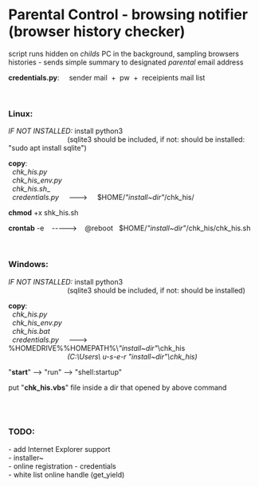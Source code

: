 <h1>Parental Control - browsing notifier (browser history checker)</h1>
script runs hidden on <i>childs</i> PC in the background, sampling browsers histories - sends simple summary to designated <i>parental</i> email address

**credentials.py**: &nbsp; &nbsp; sender mail &nbsp;+&nbsp; pw  &nbsp;+&nbsp;  receipients mail list

<br>

<h3>Linux:</h3>

_IF NOT INSTALLED:_ install python3<br> 
&nbsp;&nbsp;&nbsp;&nbsp;&nbsp;&nbsp;&nbsp;&nbsp;&nbsp;
&nbsp;&nbsp;&nbsp;&nbsp;&nbsp;&nbsp;&nbsp;&nbsp;&nbsp;
&nbsp;&nbsp;&nbsp;&nbsp;&nbsp;&nbsp;&nbsp;&nbsp;&nbsp;
(sqlite3 should be included, if not: should be installed: "sudo apt install sqlite")

**copy**: <br> 
&nbsp; _chk_his.py_ <br>
&nbsp; _chk_his_env.py_ <br>
&nbsp; _chk_his.sh__ <br>
&nbsp; _credentials.py_ &nbsp; &nbsp; ---> &nbsp; &nbsp;  $HOME/_"install~dir"_/chk_his/

**chmod** +x shk_his.sh

**crontab** -e &nbsp;&nbsp; -----> &nbsp;&nbsp; @reboot &nbsp; $HOME/_"install~dir"_/chk_his/chk_his.sh

<br>

<h3>Windows:</h3>

_IF NOT INSTALLED:_ install python3<br>
&nbsp;&nbsp;&nbsp;&nbsp;&nbsp;&nbsp;&nbsp;&nbsp;&nbsp;
&nbsp;&nbsp;&nbsp;&nbsp;&nbsp;&nbsp;&nbsp;&nbsp;&nbsp; 
&nbsp;&nbsp;&nbsp;&nbsp;&nbsp;&nbsp;&nbsp;&nbsp;&nbsp; 
(sqlite3 should be included, if not: should be installed)

**copy**: <br>
&nbsp; _chk_his.py_  <br>
&nbsp; _chk_his_env.py_  <br>
&nbsp; _chk_his.bat_ <br>
&nbsp; _credentials.py_ &nbsp; &nbsp;   ---> &nbsp; %HOMEDRIVE%%HOMEPATH%\\_"install~dir"_\chk_his <br> 
&nbsp;&nbsp;&nbsp;&nbsp;&nbsp;&nbsp;&nbsp;&nbsp;&nbsp;
&nbsp;&nbsp;&nbsp;&nbsp;&nbsp;&nbsp;&nbsp;&nbsp;&nbsp;
&nbsp;&nbsp;&nbsp;&nbsp;&nbsp;&nbsp;&nbsp;&nbsp;&nbsp; <i>(C:\Users\ u-s-e-r \"install~dir"\chk_his)</i>  
                                                             
"**start**" --> "run" --> "shell:startup"

put "**chk_his.vbs**" file inside a dir that opened by above command

<br><br>
 
<h3>TODO:</h3>
- add Internet Explorer support <br>
- installer~ <br>
- online registration - credentials <br>
- white list online handle (get_yield) <br>





